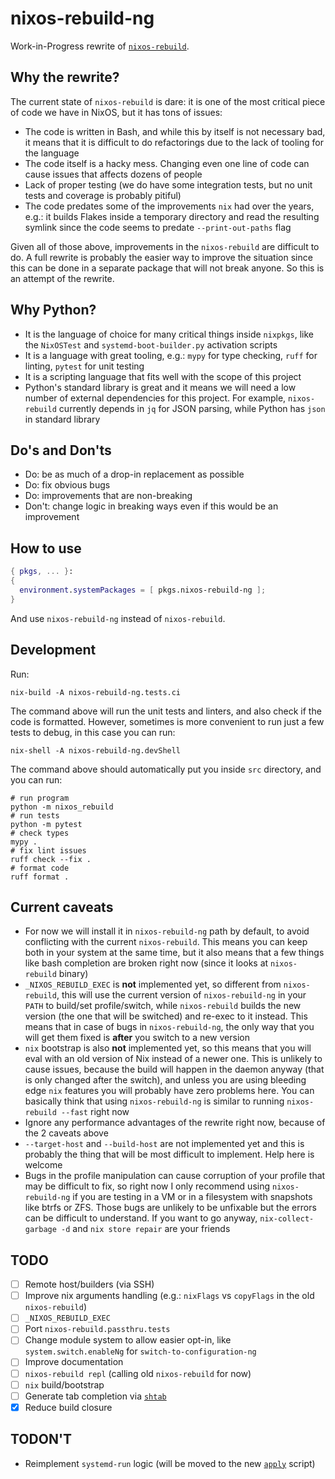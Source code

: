 # nixos-rebuild-ng

Work-in-Progress rewrite of
[`nixos-rebuild`](https://github.com/NixOS/nixpkgs/blob/master/pkgs/os-specific/linux/nixos-rebuild/nixos-rebuild.sh).

## Why the rewrite?

The current state of `nixos-rebuild` is dare: it is one of the most critical
piece of code we have in NixOS, but it has tons of issues:
- The code is written in Bash, and while this by itself is not necessary bad,
  it means that it is difficult to do refactorings due to the lack of tooling
  for the language
- The code itself is a hacky mess. Changing even one line of code can cause
  issues that affects dozens of people
- Lack of proper testing (we do have some integration tests, but no unit tests
  and coverage is probably pitiful)
- The code predates some of the improvements `nix` had over the years, e.g.: it
  builds Flakes inside a temporary directory and read the resulting symlink
  since the code seems to predate `--print-out-paths` flag

Given all of those above, improvements in the `nixos-rebuild` are difficult to
do. A full rewrite is probably the easier way to improve the situation since
this can be done in a separate package that will not break anyone. So this is
an attempt of the rewrite.

## Why Python?

- It is the language of choice for many critical things inside `nixpkgs`, like
  the `NixOSTest` and `systemd-boot-builder.py` activation scripts
- It is a language with great tooling, e.g.: `mypy` for type checking, `ruff`
  for linting, `pytest` for unit testing
- It is a scripting language that fits well with the scope of this project
- Python's standard library is great and it means we will need a low number of
  external dependencies for this project. For example, `nixos-rebuild`
  currently depends in `jq` for JSON parsing, while Python has `json` in
  standard library

## Do's and Don'ts

- Do: be as much of a drop-in replacement as possible
- Do: fix obvious bugs
- Do: improvements that are non-breaking
- Don't: change logic in breaking ways even if this would be an improvement

## How to use

```nix
{ pkgs, ... }:
{
  environment.systemPackages = [ pkgs.nixos-rebuild-ng ];
}
```

And use `nixos-rebuild-ng` instead of `nixos-rebuild`.

## Development

Run:

```console
nix-build -A nixos-rebuild-ng.tests.ci
```

The command above will run the unit tests and linters, and also check if the
code is formatted. However, sometimes is more convenient to run just a few
tests to debug, in this case you can run:

```console
nix-shell -A nixos-rebuild-ng.devShell
```

The command above should automatically put you inside `src` directory, and you
can run:

```console
# run program
python -m nixos_rebuild
# run tests
python -m pytest
# check types
mypy .
# fix lint issues
ruff check --fix .
# format code
ruff format .
```

## Current caveats

- For now we will install it in `nixos-rebuild-ng` path by default, to avoid
  conflicting with the current `nixos-rebuild`. This means you can keep both in
  your system at the same time, but it also means that a few things like bash
  completion are broken right now (since it looks at `nixos-rebuild` binary)
- `_NIXOS_REBUILD_EXEC` is **not** implemented yet, so different from
  `nixos-rebuild`, this will use the current version of `nixos-rebuild-ng` in
  your `PATH` to build/set profile/switch, while `nixos-rebuild` builds the new
  version (the one that will be switched) and re-exec to it instead. This means
  that in case of bugs in `nixos-rebuild-ng`, the only way that you will get
  them fixed is **after** you switch to a new version
- `nix` bootstrap is also **not** implemented yet, so this means that you will
  eval with an old version of Nix instead of a newer one. This is unlikely to
  cause issues, because the build will happen in the daemon anyway (that is
  only changed after the switch), and unless you are using bleeding edge `nix`
  features you will probably have zero problems here. You can basically think
  that using `nixos-rebuild-ng` is similar to running `nixos-rebuild --fast`
  right now
- Ignore any performance advantages of the rewrite right now, because of the 2
  caveats above
- `--target-host` and `--build-host` are not implemented yet and this is
  probably the thing that will be most difficult to implement. Help here is
  welcome
- Bugs in the profile manipulation can cause corruption of your profile that
  may be difficult to fix, so right now I only recommend using
  `nixos-rebuild-ng` if you are testing in a VM or in a filesystem with
  snapshots like btrfs or ZFS. Those bugs are unlikely to be unfixable but the
  errors can be difficult to understand. If you want to go anyway,
  `nix-collect-garbage -d` and `nix store repair` are your friends

## TODO

- [ ] Remote host/builders (via SSH)
- [ ] Improve nix arguments handling (e.g.: `nixFlags` vs `copyFlags` in the
  old `nixos-rebuild`)
- [ ] `_NIXOS_REBUILD_EXEC`
- [ ] Port `nixos-rebuild.passthru.tests`
- [ ] Change module system to allow easier opt-in, like
  `system.switch.enableNg` for `switch-to-configuration-ng`
- [ ] Improve documentation
- [ ] `nixos-rebuild repl` (calling old `nixos-rebuild` for now)
- [ ] `nix` build/bootstrap
- [ ] Generate tab completion via [`shtab`](https://docs.iterative.ai/shtab/)
- [x] Reduce build closure

## TODON'T

- Reimplement `systemd-run` logic (will be moved to the new
  [`apply`](https://github.com/NixOS/nixpkgs/pull/344407) script)
